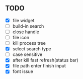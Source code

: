 ## TODO

- [x] file widget
- [ ] build-in search
- [ ] close handle
- [ ] file icon
- [ ] kill process tree
- [x] select search type
- [ ] case sensitive
- [x] after kill fast refresh(status bar)
- [x] file path enter finish input
- [x] font issue
